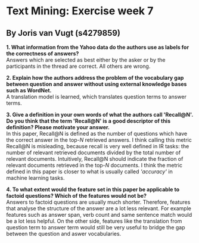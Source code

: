 # Text Mining: Exercise week 7
## By Joris van Vugt (s4279859)

**1. What information from the Yahoo data do the authors use as labels for the correctness of answers?**  
Answers which are selected as best either by the asker or by the participants in the thread are correct. All others are wrong.

**2. Explain how the authors address the problem of the vocabulary gap between question and answer without using external knowledge bases such as WordNet.**  
A translation model is learned, which translates question terms to answer terms.


**3. Give a definition in your own words of what the authors call 'Recall@N'. Do you think that the term 'Recall@N' is a good descriptor of this definition? Please motivate your answer.**  
In this paper, Recall@N is defined as the number of questions which have the correct answer in the top-*N* retrieved answers. I think calling this metric Recall@N is misleading, because recall is very well defined in IR tasks: the number of relevant retrieved documents divided by the total number of relevant documents. Intuitively, Recall@N should indicate the fraction of relevant documents retrieved in the top-*N* documents. I think the metric defined in this paper is closer to what is usually called *'accuracy'* in machine learning tasks.

**4. To what extent would the feature set in this paper be applicable to factoid questions? Which of the features would not be?**  
Answers to factoid questions are usually much shorter. Therefore, features that analyse the structure of the answer are a lot less relevant. For example features such as answer span, verb count and same sentence match would be a lot less helpful. On the other side, features like the translation from question term to answer term would still be very useful to bridge the gap between the question and aswer vocabularies.